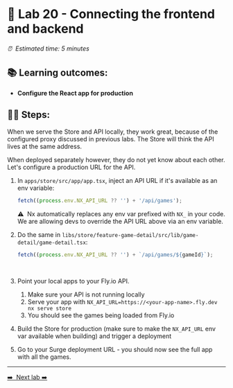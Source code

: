 # 🎸 Lab 20 - Connecting the frontend and backend

###### ⏰ &nbsp;Estimated time: 5 minutes

## 📚 Learning outcomes:

- **Configure the React app for production**
  <br />

## 🏋️‍♀️ Steps:

When we serve the Store and API locally, they work great, because of the configured
proxy discussed in previous labs. The Store will think the API lives at the same address.

When deployed separately however, they do not yet know about each other. Let's configure
a production URL for the API.

1. In `apps/store/src/app/app.tsx`, inject an API URL if it's available as an env variable:

   ```ts
   fetch((process.env.NX_API_URL ?? '') + '/api/games');
   ```

   ⚠️&nbsp;&nbsp;Nx automatically replaces any env var prefixed with `NX_` in your code. We are allowing devs to override the API URL above via an env variable.
   <br />

2. Do the same in `libs/store/feature-game-detail/src/lib/game-detail/game-detail.tsx`:

   ```typescript
   fetch((process.env.NX_API_URL ?? '') + `/api/games/${gameId}`);
   ```

   <br />

3. Point your local apps to your Fly.io API.

   1. Make sure your API is not running locally
   2. Serve your app with `NX_API_URL=https://<your-app-name>.fly.dev nx serve store`
   3. You should see the games being loaded from Fly.io
      <br />

4. Build the Store for production (make sure to make the `NX_API_URL` env var available when building) and trigger a deployment
   <br />

5. Go to your Surge deployment URL - you should now see the full app with all the games.
   <br />

---

[➡️ &nbsp;Next lab ➡️](../lab21/LAB.md)
